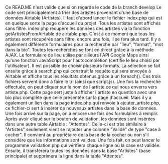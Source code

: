 Ce READ.ME n'est valide que si on regarde le code de la branch develop
Le code sert principalement à trier des artistes provenant d'une base de données Airtable (Artistes). Il faut d'abord lancer le fichier index.php qui est en quelque sorte la page d'accueil du projet. Tous les artistes sont affichés sans filtre. index.php récupère les données des artistes via la fonction getArtistesFromAirtable de airtable.php. C'est à ce moment que tous les artistes sont récupérés sans filtre, encore une fois, il se fera plus tard. Il y a également différents formulaires pour la recherche par "lieu", "format", "mot dans la bio". Toutes les recherches se font en direct grâce à la méthode AJAX. Le formulaire de lieu utilise par ailleurs l'API Google Maps ainsi qu'une fonction JavaScript pour l'autocomplétion (certifie le lieu choisi par l'utilisateur). Il est possible de choisir plusieurs formats. La sélection se fait ensuite grâce à search.php qui construit la requête qui sera envoyée à Airtable et affiche tous les résultats obtenus grâce à un foreach(). Ces trois fichiers servent donc à faire le tri (ainsi que script.js). Une fois la recherche effectuée, on peut cliquer sur le nom de l'artiste ce qui nous enverra vers artiste.php. Cette page sert juste à afficher l'artiste en question avec une bio plus complète que celle présentée sur la page d'accueil. Mais il y a également un lien dans la page index.php qui renvoie à ajouter_artiste.php, ce fichier-ci sert à insérer de nouveaux artistes dans la base de données. Une fois arrivé sur la page, on a encore une fois des formulaires à remplir. Après avoir cliqué sur le bouton de validation, les données sont insérées dans une autre table Airtable : "Attentes". Celle-ci est très similaire à "Artistes" seulement vient se rajouter une colonne "Validé" de type "case à cocher". Il convient au propriétaire de la base de la cocher ou non s'il considère que les informations sont valides. Une fois fait, on peut lancer le programme validation.php qui vérifiera chaque ligne où la case est validée. Ensuite, il transférera toutes les données dans la base "Artistes" (base principale) et supprimera la ligne dans la table "Attentes".
